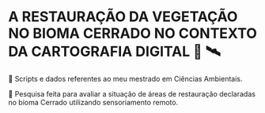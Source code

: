 # A RESTAURAÇÃO DA VEGETAÇÃO NO BIOMA CERRADO NO CONTEXTO DA CARTOGRAFIA DIGITAL :seedling: :artificial_satellite:	

:diamond_shape_with_a_dot_inside: Scripts e dados referentes ao meu mestrado em Ciências Ambientais.

:diamond_shape_with_a_dot_inside: Pesquisa feita para avaliar a situação de áreas de restauração declaradas no bioma Cerrado utilizando sensoriamento remoto.
